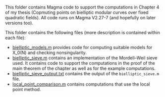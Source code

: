 This folder contains Magma code to support the computations in Chapter 4 of my thesis (Copmuting points on bielliptic modular curves over fixed quadratic fields). All code runs on Magma V2.27-7 (and hopefully on later versions too).

This folder contains the following files (more description is contained within each file):

- [bielliptic_models.m](bielliptic_models.m) provides code for computing suitable models for X_0(N) and checking nonsingularity.
- [bielliptic_sieve.m](bielliptic_sieve.m) contains an implementation of the Mordell–Weil sieve used. It contains code to support the computations in the proof of the main theorem of the chapter as well as for the example computations.
- [bielliptic_sieve_output.txt](bielliptic_sieve_output.txt) contains the output of the `bielliptic_sieve.m` file.
- [local_point_comparison.m](local_point_comparison.m) contains computations that use the local point method.
